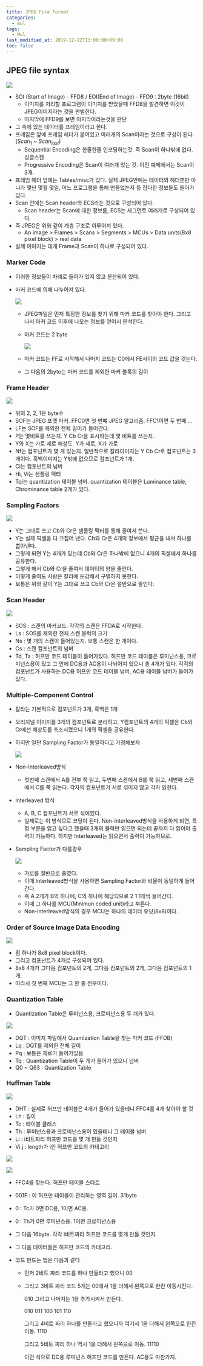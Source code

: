 ```yaml
---
title: JPEG File Format
categories:
  - mul
tags:
  - Mul
last_modified_at: 2019-12-22T13:00:00+09:00
toc: false
---
```


## JPEG file syntax

![](https://i.imgur.com/g7utcp2.png)

* SOI (Start of Image)  - FFD8 /  EOI(End of Image) - FFD9 : 2byte (16bit)
  * 이미지를 처리할 프로그램이 이미지를 받았을때 FFD8을 발견하면 이것이 JPEG이미지라는 것을 판별한다.
  * 마지막에 FFD9를 보면 마지막이라는것을 판단
* 그 속에 있는 데이터를 프레임이라고 한다.
* 프레임은 앞에 프레임 헤더가 붙어있고 여러개의 Scan이라는 것으로 구성이 된다. ($Scan_1$ ~ ${Scan}_{last}$)
  * Sequential Encoding은 한줄한줄 인코딩하는것. 즉 Scan이 하나밖에 없다. 싱글스캔
  * Progressive Encoding은 Scan이 여러개 있는 것. 이전 예제에서는 Scan이 3개.
* 프레임 헤더 앞에는 Tables/misc가 있다. 실제 JPEG안에는 데이터와 헤더뿐만 아니라 몇년 몇월 몇일, 어느 프로그램을 통해 만들었는지 등 잡다한 정보들도 들어가있다.
* Scan 안에는 Scan header와 ECS라는 것으로 구성되어 있다.
  * Scan header는 Scan에 대한 정보를, ECS는 세그먼트 여러개로 구성되어 있다.
* 즉 JPEG은 위와 같이 계층 구조로 이루어져 있다.
  *  An image > Frames > Scans > Segments > MCUs > Data units(8x8 pixel block) > real data 
* 실제 이미지는 대개 Frame과 Scan이 하나로 구성되어 있다.

### Marker Code

* 이러한 정보들이 차례로 들어가 있지 않고 분산되어 있다.

* 마커 코드에 의해 나누어져 있다.

  ![](https://i.imgur.com/GZuvvFD.png)

  * JPEG파일은 먼저 특정한 정보를 찾기 위해 마커 코드를 찾아야 한다. 그리고 나서 마커 코드 이후에 나오는 정보를 얻어서 분석한다.

  * 마커 코드는 2 byte

    ![](https://i.imgur.com/3suJusS.png)

  * 마커 코드는 FF로 시작해서 나머지 코드는 C0에서 FE사이의 코드 값을 갖는다.

  * 그 다음의 2byte는 마커 코드를 제외한 마커 블록의 길이

### Frame Header

![](https://i.imgur.com/Ose2FNi.png)

* 위의 2, 2, 1은 byte수
* SOF는 JPEG 포멧 마커. FFC0면 첫 번쨰 JPEG 알고리즘. FFC1이면 두 번째 ...
* LF는 SOF를 제외한 전체 길이가 들어간다.
* P는 몇비트를 쓰는지. Y Cb Cr을 표시하는데 몇 비트를 쓰는지.
* Y와 X는 가로 세로 해상도. Y가 세로, X가 가로
* Nf는 컴포넌트가 몇 개 있는지. 일반적으로 칼라이미지는 Y Cb Cr로 컴포넌트는 3개이다. 흑백이미지는 Y밖에 없으므로 컴포넌트가 1개.
* Ci는 컴포넌트의 넘버
* Hi, Vi는 샘플링 팩터
* Tqi는 quantization 테이블 넘버. quantization 테이블은 Luminance table, Chrominance table 2개가 있다.

### Sampling Factors

![](https://i.imgur.com/oBthfCM.png)

* Y는 그대로 쓰고 Cb와 Cr은 샘플링 팩터를 통해 줄여서 쓴다.
* Y는 실제 픽셀을 다 끄집어 낸다. Cb와 Cr은 4개의 정보에서 평균을 내서 하나를 뽑아낸다. 
* 그렇게 되면 Y는 4개가 있는데 Cb와 Cr은 하나밖에 없으니 4개의 픽셀에서 하나를 공유한다.
* 그렇게 해서 Cb와 Cr을 줄여서 데이터의 양을 줄인다.
* 이렇게 줄여도 사람은 칼라에 둔감해서 구별하지 못한다.
* 보통은 위와 같이 Y는 그대로 쓰고 Cb와 Cr은 절반으로 줄인다.

### Scan Header

![](https://i.imgur.com/FQ1Pbir.png)

* SOS : 스캔의 마커코드. 각각의 스캔은 FFDA로 시작한다.
* Ls : SOS를 제외한 전체 스캔 블럭의 크기
* Ns : 몇 개의 스캔이 들어있는지. 보통 스캔은 한 개이다.
* Cs : 스캔 컴포넌트의 넘버
* Td, Ta : 허프만 코드 테이블이 들어가있다. 허프만 코드 테이블은 루미넌스용, 크로미넌스용이 있고 그 안에 DC용과 AC용이 나뉘어져 있으니 총 4개가 있다. 각각의 컴포넌트가 사용하는 DC용 허프만 코드 테이블 넘버, AC용 테이블 넘버가 들어가 있다.

### Multiple-Component Control

* 칼라는 기본적으로 컴포넌트가 3개, 흑백은 1개

* 오리지널 이미지를 3개의 컴포넌트로 분리하고, Y컴포넌트의 4개의 픽셀은 Cb와 Cr에선 해상도를 축소시켰으니 1개의 픽셀을 공유한다.

* 하지만 일단 Sampling Factor가 동일하다고 가정해보자

  ![](https://i.imgur.com/4Blkls0.png)

* Non-Interleaved방식

  * 첫번째 스캔에서 A를 전부 쭉 읽고, 두번째 스캔에서 B를 쭉 읽고, 세번째 스캔에서 C를 쭉 읽는다. 각자의 컴포넌트가 서로 섞이지 않고 각자 읽힌다.

* Interleaved 방식

  * A, B, C 컴포넌트가 서로 섞여있다.
  * 실제로는 이 방식으로 코딩이 된다. Non-interleaved방식을 사용하게 되면, 특정 부분을 읽고 싶다고 했을때 3개의 블럭만 읽으면 되는데 끝까지 다 읽어야 출력이 가능하다. 하지만 Interleaved는 읽으면서 출력이 가능하므로.

* Sampling Factor가 다를경우

  ![](https://i.imgur.com/HNNYlGu.png)

  * 가로를 절반으로 줄였다.
  * 이때 Interleaved방식을 사용하면 Sampling Factor와 비율이 동일하게 들어간다.
  * 즉 A 2개가 B의 하나에, C의 하나에 해당되므로 2 1 1개씩 들어간다.
  * 이때 그 하나를 MCU(Minimun coded unit)라고 부른다.
  * Non-interleaved방식의 경우 MCU는 하나의 데이터 유닛(8x8)이다.

### Order of Source Image Data Encoding

![](https://i.imgur.com/JZZjQoK.png)

* 점 하나가 8x8 pixel block이다.
* 그리고 컴포넌트가 4개로 구성되어 있다.
* 8x8 4개가 그다음 컴포넌트의 2개, 그다음 컴포넌트의 2개, 그다음 컴포넌트의 1개.
* 따라서 첫 번째 MCU는 그 한 줄 전부이다.

### Quantization Table

* Quantization Table은 루미넌스용, 크로미넌스용 두 개가 있다.

![](https://i.imgur.com/NQSadfa.png)

* DQT : 이미지 파일에서 Quantization Table을 찾는 마커 코드 (FFDB)
* Lq : DQT를 제외한 전체 길이
* Pq : 보통은 제로가 들어가있음
* Tq : Quantization Table이 두 개가 들어가 있으니 넘버
* Q0 ~ Q63 : Quantization Table

### Huffman Table

![](https://i.imgur.com/1aARw45.png)

* DHT : 실제로 허프만 테이블은 4개가 들어가 있을테니 FFC4를 4개 찾아야 할 것
* Lh : 길이
* Tc : 테이블 클래스
* Th : 루미넌스용과 크로미넌스용이 있을테니 그 테이블 넘버
* Li : i비트짜리 허프만 코드를 몇 개 만들 것인지
* Vi.j : length가 i인 허프만 코드의 카테고리

![](https://i.imgur.com/MT5wFTr.png)

![](https://i.imgur.com/7ZpNmE5.png)

* FFC4를 찾는다. 허프만 테이블 스타트

* 001F : 이 허프만 테이블이 관리하는 영역 길이. 31byte

* 0 : Tc가 0면 DC용, 1이면 AC용.

* 0 : Th가 0면 루미넌스용. 1이면 크로미넌스용

* 그 다음 16byte. 각각 i비트짜리 허프만 코드를 몇개 만들 것인지.

* 그 다음 데이터들은 허프만 코드의 카테고리.

* 코드 만드는 법은 다음과 같다

  * 먼저 2비트 짜리 코드를 하나 만들라고 했으니 00

  * 그리고 3비트 짜리 코드 5개는 00에서 1을 더해서 왼쪽으로 한칸 이동시킨다.

    010 그리고 나머지는 1을 추가시켜서 만든다.

    010 011 100 101 110

    그리고 4비트 짜리 하나를 만들라고 했으니까 여기서 1을 더해서 왼쪽으로 한칸 이동. 1110

    그리고 5비트 짜리 하나 역시 1을 더해서 왼쪽으로 이동. 11110

    이런 식으로 DC용 루미넌스 허프만 코드를 만든다. AC용도 마찬가지.